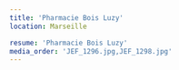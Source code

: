 ```yaml
---
title: 'Pharmacie Bois Luzy'
location: Marseille

resume: 'Pharmacie Bois Luzy'
media_order: 'JEF_1296.jpg,JEF_1298.jpg'
---
```


